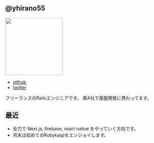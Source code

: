 ## @yhirano55

<img src="https://avatars2.githubusercontent.com/u/15371677?s=400&u=a3f0c9029580b73e2ad54ce933566fb7caa81660&v=4" width=180 />

- [github](https://github.com/yhirano55)
- [twitter](https://twitter.com/yoshi_hirano)

フリーランスのRailsエンジニアです。
某A社で基盤開発に携わってます。

## 最近

- 全力で Next.js, firebase, react native をやっていく方向です。
- 月末は初めてのRubykaigiをエンジョイします。
